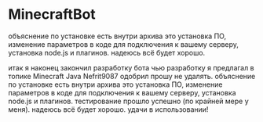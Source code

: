 # MinecraftBot
объяснение по установке есть внутри архива это установка ПО, изменение параметров в коде для подключения к вашему серверу, установка node.js и плагинов. надеюсь всё будет хорошо.


итак я наконец закончил разработку бота чью разработку я предлагал в топике Minecraft Java Nefrit9087 одобрил прошу не удалять. объяснение по установке есть внутри архива это установка ПО, изменение параметров в коде для подключения к вашему серверу, установка node.js и плагинов. тестирование прошло успешно (по крайней мере у меня). надеюсь всё будет хорошо. удачи в использовании!
